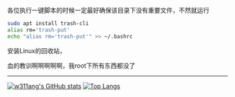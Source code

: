 各位执行一键脚本的时候一定最好确保该目录下没有重要文件，不然就运行
```bash
sudo apt install trash-cli
alias rm='trash-put'
echo "alias rm='trash-put'" >> ~/.bashrc
```
安装Linux的回收站，

血的教训啊啊啊啊啊，我root下所有东西都没了

---
[![w311ang's GitHub stats](https://github-readme-stats.vercel.app/api?username=w311ang&show_icons=true)](https://github.com/anuraghazra/github-readme-stats)
[![Top Langs](https://github-readme-stats.vercel.app/api/top-langs/?username=w311ang&layout=compact)](https://github.com/anuraghazra/github-readme-stats)
